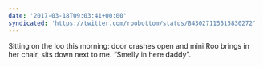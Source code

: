 ```yaml
---
date: '2017-03-18T09:03:41+00:00'
syndicated: 'https://twitter.com/roobottom/status/843027115515830272'
---
```

Sitting on the loo this morning: door crashes open and mini Roo brings in her chair, sits down next to me. “Smelly in here daddy”.
